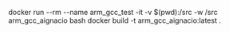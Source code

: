 docker run --rm --name arm_gcc_test -it -v $(pwd):/src -w /src arm_gcc_aignacio bash
docker build -t arm_gcc_aignacio:latest .
